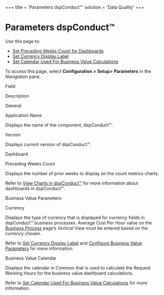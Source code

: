 +++
title = 'Parameters dspConduct™'
solution = 'Data Quality'
+++

# Parameters dspConduct™

<div class="use">

Use this page to:

  - [Set Preceding Weeks Count for
    Dashboards](../Config/Set_Preceding_Weeks_Count_for_Dashboards.htm)
  - [Set Currency Display
    Label](../Config/Set_Currency_Display_Label.htm)
  - [Set Calendar Used For Business Value
    Calculations](../Config/Set_Calendar_Used_For_Business_Value_Calculations.htm)

</div>

To access this page, select **Configuration \> Setup\> Parameters** in
the *Navigation* pane.

Field

Description

General

Application Name

Displays the name of the component, dspConduct™.

Version

Displays current version of dspConduct™.

Dashboard

Preceding Weeks Count

Displays the number of prior weeks to display on the count metrics
charts.

Refer to [View Charts in dspConduct™](../Use_Cases/View_Charts.htm) for
more information about dashboards in dspConduct™.

Business Value Parameters

Currency

Displays the type of currency that is displayed for currency fields in
dspConduct™ business processes. Average Cost Per Hour value on the
*[Business Process](../Use_Cases/Manage_Business_Process.htm)* page’s
*Vertical* View must be entered based on the currency chosen.

Refer to [Set Currency Display
Label](../Config/Set_Currency_Display_Label.htm) and [Configure Business
Value Parameters](../Use_Cases/Configure_Business_Value_Parameters.htm)
for more information.

Business Value Calendar

Displays the calendar in Common that is used to calculate the Request
Working Hours for the business value dashboard calculations.

Refer to [Set Calendar Used For Business Value
Calculations](../Config/Set_Calendar_Used_For_Business_Value_Calculations.htm)
for more information.
